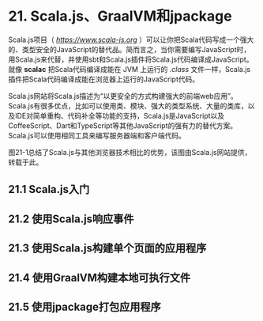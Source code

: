 # 21. Scala.js、GraalVM和jpackage

Scala.js项目（ *https://www.scala-js.org* ）可以让你把Scala代码写成一个强大的、类型安全的JavaScript的替代品。简而言之，当你需要编写JavaScript时，用Scala.js来代替，并使用sbt和Scala.js插件将Scala.js代码编译成JavaScript。就像 **scalac** 把Scala代码编译成能在 JVM 上运行的 *.class* 文件一样，Scala.js插件把Scala代码编译成能在浏览器上运行的JavaScript代码。

Scala.js网站将Scala.js描述为“以更安全的方式构建强大的前端web应用”。Scala.js有很多优点，比如可以使用类、模块、强大的类型系统、大量的类库，以及IDE对简单重构、代码补全等功能的支持，Scala.js是JavaScript以及CoffeeScript、Dart和TypeScript等其他JavaScript的强有力的替代方案。Scala.js可以使用相同工具来编写服务器端和客户端代码。

图21-1总结了Scala.js与其他浏览器技术相比的优势，该图由Scala.js网站提供，转载于此。

## 21.1 Scala.js入门

## 21.2 使用Scala.js响应事件

## 21.3 使用Scala.js构建单个页面的应用程序

## 21.4 使用GraalVM构建本地可执行文件

## 21.5 使用jpackage打包应用程序 
